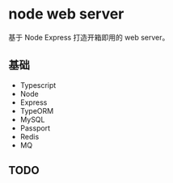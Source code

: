 # node web server

基于 Node Express 打造开箱即用的 web server。

## 基础

- Typescript
- Node
- Express
- TypeORM
- MySQL
- Passport
- Redis
- MQ

## TODO
